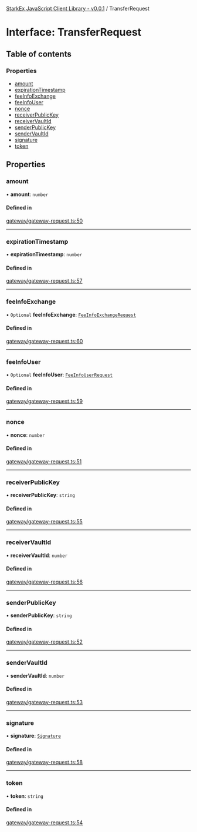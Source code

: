 [StarkEx JavaScript Client Library - v0.0.1](../README.md) / TransferRequest

# Interface: TransferRequest

## Table of contents

### Properties

- [amount](TransferRequest.md#amount)
- [expirationTimestamp](TransferRequest.md#expirationtimestamp)
- [feeInfoExchange](TransferRequest.md#feeinfoexchange)
- [feeInfoUser](TransferRequest.md#feeinfouser)
- [nonce](TransferRequest.md#nonce)
- [receiverPublicKey](TransferRequest.md#receiverpublickey)
- [receiverVaultId](TransferRequest.md#receivervaultid)
- [senderPublicKey](TransferRequest.md#senderpublickey)
- [senderVaultId](TransferRequest.md#sendervaultid)
- [signature](TransferRequest.md#signature)
- [token](TransferRequest.md#token)

## Properties

### amount

• **amount**: `number`

#### Defined in

[gateway/gateway-request.ts:50](https://github.com/starkware-industries/starkex-clientlib-js/blob/c509284/src/lib/gateway/gateway-request.ts#L50)

---

### expirationTimestamp

• **expirationTimestamp**: `number`

#### Defined in

[gateway/gateway-request.ts:57](https://github.com/starkware-industries/starkex-clientlib-js/blob/c509284/src/lib/gateway/gateway-request.ts#L57)

---

### feeInfoExchange

• `Optional` **feeInfoExchange**: [`FeeInfoExchangeRequest`](FeeInfoExchangeRequest.md)

#### Defined in

[gateway/gateway-request.ts:60](https://github.com/starkware-industries/starkex-clientlib-js/blob/c509284/src/lib/gateway/gateway-request.ts#L60)

---

### feeInfoUser

• `Optional` **feeInfoUser**: [`FeeInfoUserRequest`](FeeInfoUserRequest.md)

#### Defined in

[gateway/gateway-request.ts:59](https://github.com/starkware-industries/starkex-clientlib-js/blob/c509284/src/lib/gateway/gateway-request.ts#L59)

---

### nonce

• **nonce**: `number`

#### Defined in

[gateway/gateway-request.ts:51](https://github.com/starkware-industries/starkex-clientlib-js/blob/c509284/src/lib/gateway/gateway-request.ts#L51)

---

### receiverPublicKey

• **receiverPublicKey**: `string`

#### Defined in

[gateway/gateway-request.ts:55](https://github.com/starkware-industries/starkex-clientlib-js/blob/c509284/src/lib/gateway/gateway-request.ts#L55)

---

### receiverVaultId

• **receiverVaultId**: `number`

#### Defined in

[gateway/gateway-request.ts:56](https://github.com/starkware-industries/starkex-clientlib-js/blob/c509284/src/lib/gateway/gateway-request.ts#L56)

---

### senderPublicKey

• **senderPublicKey**: `string`

#### Defined in

[gateway/gateway-request.ts:52](https://github.com/starkware-industries/starkex-clientlib-js/blob/c509284/src/lib/gateway/gateway-request.ts#L52)

---

### senderVaultId

• **senderVaultId**: `number`

#### Defined in

[gateway/gateway-request.ts:53](https://github.com/starkware-industries/starkex-clientlib-js/blob/c509284/src/lib/gateway/gateway-request.ts#L53)

---

### signature

• **signature**: [`Signature`](Signature.md)

#### Defined in

[gateway/gateway-request.ts:58](https://github.com/starkware-industries/starkex-clientlib-js/blob/c509284/src/lib/gateway/gateway-request.ts#L58)

---

### token

• **token**: `string`

#### Defined in

[gateway/gateway-request.ts:54](https://github.com/starkware-industries/starkex-clientlib-js/blob/c509284/src/lib/gateway/gateway-request.ts#L54)
